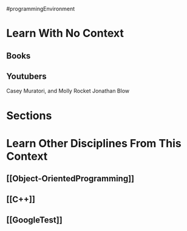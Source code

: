 #programmingEnvironment
# Learn With No Context 
## Books

## Youtubers
Casey Muratori, and Molly Rocket
Jonathan Blow

# Sections

# Learn Other Disciplines From This Context
## [[Object-OrientedProgramming]]
## [[C++]]
## [[GoogleTest]]
